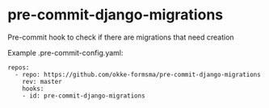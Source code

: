 # pre-commit-django-migrations
Pre-commit hook to check if there are migrations that need creation

Example .pre-commit-config.yaml:

```
repos:
  - repo: https://github.com/okke-formsma/pre-commit-django-migrations
    rev: master
    hooks:
    - id: pre-commit-django-migrations
```

